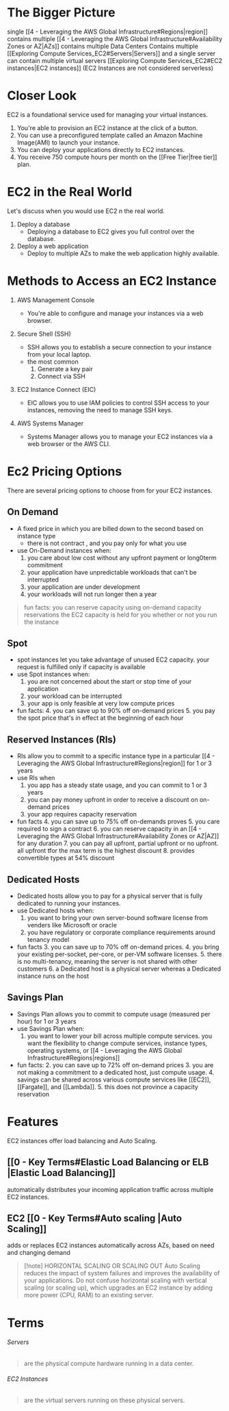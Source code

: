 # The Bigger Picture

single [[4 - Leveraging the AWS Global Infrastructure#Regions|region]] contains multiple [[4 - Leveraging the AWS Global Infrastructure#Availability Zones or AZ|AZs]] contains multiple Data Centers Contains multiple [[Exploring Compute Services_EC2#Servers|Servers]] and a single server can contain multiple virtual servers [[Exploring Compute Services_EC2#EC2 instances|EC2 instances]]
(EC2 Instances are not considered serverless)

# Closer Look

EC2 is a foundational service used for managing your virtual instances.
1. You're able to provision an EC2 instance at the click of a button.
2. You can use a preconfigured template called an Amazon Machine Image(AMI) to launch your instance.
3. You can deploy your applications directly to EC2 instances.
4. You receive 750 compute hours per month on the [[Free Tier|free tier]] plan.

# EC2 in the Real World

Let's discuss when you would use EC2 n the real world.
1. Deploy a database
	- Deploying a database to EC2 gives you full control over the database.
2. Deploy a web application
	- Deploy to multiple AZs to make the web application highly available.

# Methods to Access an EC2 Instance

1. AWS Management Console

	- You're able to configure and manage your instances via a web browser.

2. Secure Shell (SSH)
	- SSH allows you to establish a secure connection to your instance from your local laptop.
	- the most common
		1. Generate a key pair
		2. Connect via SSH

3. EC2 Instance Connect (EIC)
	- EIC allows you to use IAM policies to control SSH access to your instances, removing the need to manage SSH keys.

4. AWS Systems Manager
	- Systems Manager allows you to manage your EC2 instances via a web browser or the AWS CLI.

# Ec2 Pricing Options

There are several pricing options to choose from for your EC2 instances.

## On Demand

- A fixed price in which you are billed down to the second based on instance type
	- there is not contract , and you pay only for what you use
- use On-Demand instances when:
	1. you care about low cost without any upfront payment or long0term commitment
	2. your application have unpredictable workloads that can't be interrupted
	3. your application are under development
	4. your workloads will not run longer then a year

> fun facts: you can reserve capacity using on-demand capacity reservations the EC2 capacity is held for you whether or not you run the instance

## Spot

- spot instances let you take advantage of unused EC2 capacity. your request is fulfilled only if capacity is available
- use Spot instances when:
	1. you are not concerned about the start or stop time of your application
	2. your workload can be interrupted
	3. your app is only feasible at very low compute prices
- fun facts:
	4. you can save up to 90% off on-demand prices
	5. you pay the spot price that's in effect at the beginning of each hour

## Reserved Instances (RIs)

- RIs allow you to commit to a specific instance type in a particular [[4 - Leveraging the AWS Global Infrastructure#Regions|region]] for 1 or 3 years
- use RIs when
	1. you app has a steady state usage, and you can commit to 1 or 3 years
	2. you can pay money upfront in order to receive a discount on on-demand prices
	3. your app requires capacity reservation
- fun facts
	 4. you can save up to 75% off on-demands proves
	 5. you care required to sign a contract
	 6. you can reserve capacity in an [[4 - Leveraging the AWS Global Infrastructure#Availability Zones or AZ|AZ]] for any duration
	 7. you can pay all upfront, partial upfront or no upfront. all upfront tfor the max term is the highest discount
	 8. provides convertible types at 54% discount

## Dedicated Hosts

- Dedicated hosts allow you to pay for a physical server that is fully dedicated to running your instances.
- use Dedicated hosts when:
	1. you want to bring your own server-bound software license from venders like Microsoft or oracle
	2. you have regulatory or corporate compliance requirements around tenancy model
- fun facts
	3. you can save up to 70% off on-demand prices.
	4. you bring your existing per-socket, per-core, or per-VM software licenses.
	5. there is no multi-tenancy, meaning the server is not shared with other customers
	6. a Dedicated host is a physical server whereas a Dedicated instance runs on the host

## Savings Plan

- Savings Plan allows you to commit to compute usage (measured per hour) for 1 or 3 years
- use Savings Plan when:
	1. you want to lower your bill across multiple compute services.
	you want the flexibility to change compute services, instance types, operating systems, or [[4 - Leveraging the AWS Global Infrastructure#Regions|regions]]
- fun facts:
	2. you can save up to 72% off on-demand prices
	3. you are not making a commitment to a dedicated host, just compute usage.
	4. savings can be shared across various compute services like [[EC2]], [[Fargate]], and [[Lambda]].
	5. this does not province a capacity reservation

# Features

EC2 instances offer load balancing and Auto Scaling.

## [[0 - Key Terms#Elastic Load Balancing or ELB |Elastic Load Balancing]]

automatically distributes your incoming application traffic across multiple EC2 instances.

## EC2 [[0 - Key Terms#**Auto scaling** |Auto Scaling]]

adds or replaces EC2 instances automatically across AZs, based on need and changing demand

> [!note] HORIZONTAL SCALING OR SCALING OUT
> Auto Scaling reduces the impact of system failures and improves the availability of your applications.
> Do not confuse horizontal scaling with vertical scaling (or scaling up), which upgrades an EC2 instance by adding more power (CPU, RAM) to an existing server.

# Terms

###### Servers

> are the physical compute hardware running in a data center.

###### EC2 Instances

> are the virtual servers running on these physical servers.